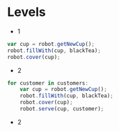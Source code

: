 
# Levels
* 1
```js
var cup = robot.getNewCup();
robot.fillWith(cup, blackTea);
robot.cover(cup);
```


* 2
```js
for customer in customers:
    var cup = robot.getNewCup();
    robot.fillWith(cup, blackTea);
    robot.cover(cup);
    robot.serve(cup, customer);
```
* 2




